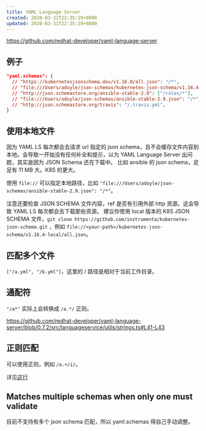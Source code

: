 ```yaml
---
title: YAML Language Server
created: 2020-03-31T22:35:29+0800
updated: 2020-03-31T22:35:29+0800
---
```



https://github.com/redhat-developer/yaml-language-server

## 例子

```json
"yaml.schemas": {
  // "https://kubernetesjsonschema.dev/v1.16.0/all.json": "/*",
  // "file:///Users/adoyle/json-schemas/kubernetes-json-schema/v1.16.4-local/all.json": "/*",
  // "http://json.schemastore.org/ansible-stable-2.9": ["/roles/*"],
  // "file:///Users/adoyle/json-schemas/ansible-stable-2.9.json": "/*",
  // "http://json.schemastore.org/travis": "/.travis.yml",
}
```

## 使用本地文件

因为 YAML LS 每次都会去请求 url 指定的 json schema，且不会缓存文件内容到本地。会导致一开始没有任何补全和提示，以为 YAML Language Server 出问题，其实是因为 JSON Schema 还在下载中。
比如 ansible 的 json schema，足足有 11 MB 大。K8S 的更大。

使用 `file://` 可以指定本地路径，比如 `"file:///Users/adoyle/json-schemas/ansible-stable-2.9.json": "/*"`。

注意还要检查 JSON SCHEMA 文件内容，ref 是否有引用外部 http 资源。这会导致 YAML LS 每次都会去下载那些资源。
建议你使用 local 版本的 K8S JSON SCHEMA 文件，`git clone https://github.com/instrumenta/kubernetes-json-schema.git` ，例如 `file://<your-path>/kubernetes-json-schema/v1.16.4-local/all.json`。

## 匹配多个文件

`["/a.yml", "/b.yml"]`，这里的 / 路径是相对于当前工作目录。

## 通配符

`"/a*"` 实际上会转换成 `/a.*/` 正则。

https://github.com/redhat-developer/yaml-language-server/blob/0.7.2/src/languageservice/utils/strings.ts#L41-L43

## 正则匹配

可以使用正则，例如 `/a.+/i/`。

详见[这行](https://github.com/redhat-developer/yaml-language-server/blob/0.7.2/src/languageservice/utils/strings.ts#L36)

## Matches multiple schemas when only one must validate

目前不支持有多个 json schema 匹配，所以 yaml.schemas 得自己手动调整。
